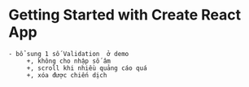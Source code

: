 # Getting Started with Create React App
    - bổ sung 1 số Validation  ở demo
         +, không cho nhập số âm
    	 +, scroll khi nhiều quảng cáo quá
         +, xóa được chiến dịch
	